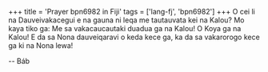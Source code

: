 +++
title = 'Prayer bpn6982 in Fiji'
tags = ['lang-fj', 'bpn6982']
+++
O cei li na Dauveivakacegui e na gauna ni leqa me tautauvata kei na Kalou? Mo kaya tiko ga: Me sa vakacaucautaki duadua ga na Kalou! O Koya ga na Kalou! E da sa Nona dauveiqaravi o keda kece ga, ka da sa vakarorogo kece ga ki na Nona lewa!

-- Báb
